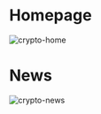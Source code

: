 # Homepage


![crypto-home](https://user-images.githubusercontent.com/88711085/165665622-2475c101-24be-407e-868d-34e61d84a311.JPG)


# News


![crypto-news](https://user-images.githubusercontent.com/88711085/165665645-ca14cb20-7c55-456d-8a92-1c18ff865d4d.JPG)
